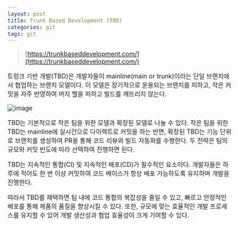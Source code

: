 ```yaml
---
layout: post
title: Trunk Based Development (TBD)
categories: git
tags: git
---
```


> [https://trunkbaseddevelopment.com/](https://trunkbaseddevelopment.com/)

트렁크 기반 개발(TBD)은 개발자들이 mainline(main or trunk)이라는 단일 브랜치에서 협업하는 브랜치 모델이다. 이 모델은 장기적으로 운용되는 브랜치를 피하고, 작은 커밋을 자주 반영하여 머지 헬을 피하고 빌드를 깨뜨리지 않는다.

![image](https://github.com/mangchhe/mangchhe.github.io/assets/50051656/54d19b37-2190-4554-9452-04baa4f938bb)

TBD는 기본적으로 작은 팀을 위한 모델과 확장된 모델로 나눌 수 있다. 작은 팀을 위한 TBD는 mainline에 실시간으로 다이렉트로 커밋을 하는 반면, 확장된 TBD는 기능 단위로 브랜치를 생성하여 PR을 통해 코드 리뷰와 빌드 자동화를 수행한다. 두 전략은 팀의 규모와 커밋 빈도에 따라 선택하여 진행하면 된다.

TBD는 지속적인 통합(CI) 및 지속적인 배포(CD)가 필수적인 요소이다. 개발자들은 하루에 적어도 한 번 이상 커밋하여 코드 베이스가 항상 배포 가능하도록 유지하며 개발을 진행한다.

따라서 TBD를 채택하면 팀 내에 코드 통합의 복잡성을 줄일 수 있고, 빠르고 안정적인 배포를 통해 제품의 품질을 향상시킬 수 있다. 또한, 규모에 맞는 효율적인 개발 프로세스를 유지할 수 있어 개발 생산성과 협업 효율성이 크게 기여할 수 있다.